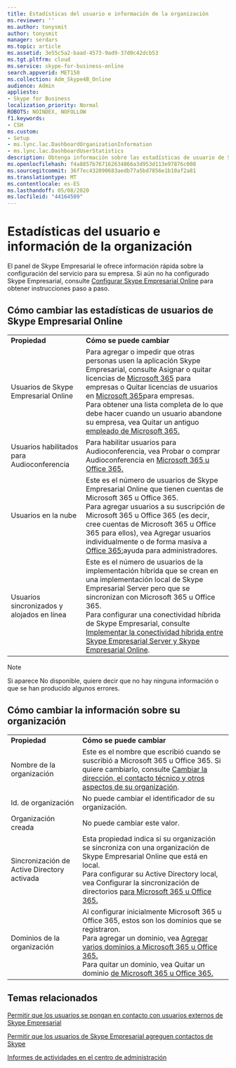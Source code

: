 ```yaml
---
title: Estadísticas del usuario e información de la organización
ms.reviewer: ''
ms.author: tonysmit
author: tonysmit
manager: serdars
ms.topic: article
ms.assetid: 3e55c5a2-baad-4573-9ad9-37d0c42dcb53
ms.tgt.pltfrm: cloud
ms.service: skype-for-business-online
search.appverid: MET150
ms.collection: Adm_Skype4B_Online
audience: Admin
appliesto:
- Skype for Business
localization_priority: Normal
ROBOTS: NOINDEX, NOFOLLOW
f1.keywords:
- CSH
ms.custom:
- Setup
- ms.lync.lac.DashboardOrganizationInformation
- ms.lync.lac.DashboardUserStatistics
description: Obtenga información sobre las estadísticas de usuario de Skype Empresarial disponibles, como el número de usuarios habilitados, los usuarios habilitados para conferencias o los usuarios habilitados para Microsoft 365 u Office 365.
ms.openlocfilehash: f4a8857b767162634866a3d953d113e97876c008
ms.sourcegitcommit: 36f7ec432090683aedb77a5bd7856e1b10af2a81
ms.translationtype: MT
ms.contentlocale: es-ES
ms.lasthandoff: 05/08/2020
ms.locfileid: "44164509"
---
```

# <a name="user-statistics-and-organization-information"></a>Estadísticas del usuario e información de la organización

El panel de Skype Empresarial le ofrece información rápida sobre la configuración del servicio para su empresa. Si aún no ha configurado Skype Empresarial, consulte [Configurar Skype Empresarial Online](set-up-skype-for-business-online.md) para obtener instrucciones paso a paso.
  
## <a name="how-to-change-skype-for-business-online-user-statistics"></a>Cómo cambiar las estadísticas de usuarios de Skype Empresarial Online

|||
|:-----|:-----|
|**Propiedad** <br/> |**Cómo se puede cambiar** <br/> |
|Usuarios de Skype Empresarial Online  <br/> |Para agregar o impedir que otras personas usen la aplicación Skype Empresarial, consulte Asignar o quitar licencias de [Microsoft 365](https://support.office.com/article/997596b5-4173-4627-b915-36abac6786dc) para empresas o Quitar licencias de usuarios en [Microsoft 365](https://support.office.com/article/9b497c85-d0a4-4735-80fa-d3565bc05bd1)para empresas.  <br/> Para obtener una lista completa de lo que debe hacer cuando un usuario abandone su empresa, vea Quitar un antiguo [empleado de Microsoft 365.](https://support.office.com/article/44d96212-4d90-4027-9aa9-a95eddb367d1)  <br/> |
|Usuarios habilitados para Audioconferencia  <br/> |Para habilitar usuarios para Audioconferencia, vea Probar o comprar Audioconferencia en [Microsoft 365 u Office 365.](../audio-conferencing-in-office-365/try-or-purchase-audio-conferencing-in-office-365.md)  <br/> |
|Usuarios en la nube  <br/> |Este es el número de usuarios de Skype Empresarial Online que tienen cuentas de Microsoft 365 u Office 365.  <br/> Para agregar usuarios a su suscripción de Microsoft 365 u Office 365 (es decir, cree cuentas de Microsoft 365 u Office 365 para ellos), vea Agregar usuarios individualmente o de forma masiva a [Office 365:](https://support.office.com/article/1970f7d6-03b5-442f-b385-5880b9c256ec)ayuda para administradores.  <br/> |
|Usuarios sincronizados y alojados en línea  <br/> |Este es el número de usuarios de la implementación híbrida que se crean en una implementación local de Skype Empresarial Server pero que se sincronizan con Microsoft 365 u Office 365.  <br/> Para configurar una conectividad híbrida de Skype Empresarial, consulte [Implementar la conectividad híbrida entre Skype Empresarial Server y Skype Empresarial Online](https://technet.microsoft.com/library/jj204669.aspx).  <br/> |
   
> [!NOTE]
> Si aparece No disponible, quiere decir que no hay ninguna información o que se han producido algunos errores. 
  
## <a name="how-to-change-information-about-your-organization"></a>Cómo cambiar la información sobre su organización

|||
|:-----|:-----|
|**Propiedad** <br/> |**Cómo se puede cambiar** <br/> |
|Nombre de la organización  <br/> |Este es el nombre que escribió cuando se suscribió a Microsoft 365 u Office 365. Si quiere cambiarlo, consulte [Cambiar la dirección, el contacto técnico y otros aspectos de su organización](https://support.office.com/article/a36e5a52-4df2-479e-bb97-9e67b8483e10).  <br/> |
|Id. de organización  <br/> |No puede cambiar el identificador de su organización.  <br/> |
|Organización creada  <br/> |No puede cambiar este valor.  <br/> |
|Sincronización de Active Directory activada  <br/> |Esta propiedad indica si su organización se sincroniza con una organización de Skype Empresarial Online que está en local.  <br/> Para configurar su Active Directory local, vea Configurar la sincronización de directorios [para Microsoft 365 u Office 365.](https://support.office.com/article/1b3b5318-6977-42ed-b5c7-96fa74b08846)  <br/> |
|Dominios de la organización  <br/> |Al configurar inicialmente Microsoft 365 u Office 365, estos son los dominios que se registraron.  <br/> Para agregar un dominio, vea [Agregar varios dominios a Microsoft 365 u Office 365.](https://support.office.com/article/2d2fa996-b760-411d-a5cc-190d63f13207)  <br/> Para quitar un dominio, vea Quitar un dominio [de Microsoft 365 u Office 365.](https://support.office.com/article/f09696b2-8c29-4588-a08b-b333da19810c)  <br/> |
   
## <a name="related-topics"></a>Temas relacionados
[Permitir que los usuarios se pongan en contacto con usuarios externos de Skype Empresarial](allow-users-to-contact-external-skype-for-business-users.md)

[Permitir que los usuarios de Skype Empresarial agreguen contactos de Skype](let-skype-for-business-users-add-skype-contacts.md)

[Informes de actividades en el centro de administración](https://support.office.com/article/0d6dfb17-8582-4172-a9a9-aed798150263)

  
 

